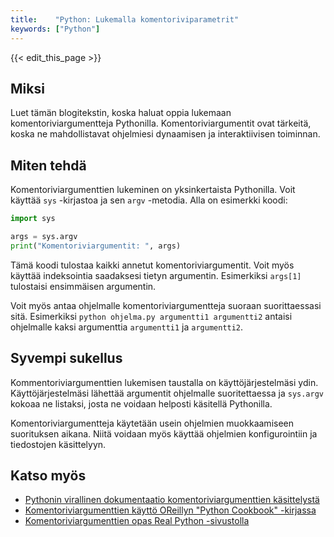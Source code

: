 ```yaml
---
title:    "Python: Lukemalla komentoriviparametrit"
keywords: ["Python"]
---
```


{{< edit_this_page >}}

## Miksi 

Luet tämän blogitekstin, koska haluat oppia lukemaan komentoriviargumentteja Pythonilla. Komentoriviargumentit ovat tärkeitä, koska ne mahdollistavat ohjelmiesi dynaamisen ja interaktiivisen toiminnan.

## Miten tehdä

Komentoriviargumenttien lukeminen on yksinkertaista Pythonilla. Voit käyttää `sys` -kirjastoa ja sen `argv` -metodia. Alla on esimerkki koodi:

```Python
import sys

args = sys.argv
print("Komentoriviargumentit: ", args)
```

Tämä koodi tulostaa kaikki annetut komentoriviargumentit. Voit myös käyttää indeksointia saadaksesi tietyn argumentin. Esimerkiksi `args[1]` tulostaisi ensimmäisen argumentin.

Voit myös antaa ohjelmalle komentoriviargumentteja suoraan suorittaessasi sitä. Esimerkiksi `python ohjelma.py argumentti1 argumentti2` antaisi ohjelmalle kaksi argumenttia `argumentti1` ja `argumentti2`.

## Syvempi sukellus 

Kommentoriviargumenttien lukemisen taustalla on käyttöjärjestelmäsi ydin. Käyttöjärjestelmäsi lähettää argumentit ohjelmalle suoritettaessa ja `sys.argv` kokoaa ne listaksi, josta ne voidaan helposti käsitellä Pythonilla.

Komentoriviargumentteja käytetään usein ohjelmien muokkaamiseen suorituksen aikana. Niitä voidaan myös käyttää ohjelmien konfigurointiin ja tiedostojen käsittelyyn.

## Katso myös 

- [Pythonin virallinen dokumentaatio komentoriviargumenttien käsittelystä](https://docs.python.org/3/library/sys.html#sys.argv)
- [Komentoriviargumenttien käyttö OReillyn "Python Cookbook" -kirjassa](https://www.oreilly.com/library/view/python-cookbook/0596001673/ch13s08.html)
- [Komentoriviargumenttien opas Real Python -sivustolla](https://realpython.com/command-line-interfaces-python-argparse/)
